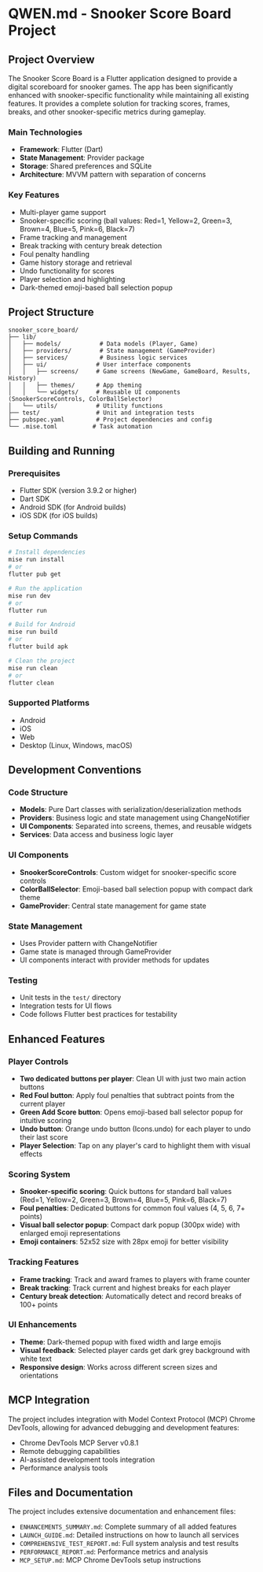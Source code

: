# QWEN.md - Snooker Score Board Project

## Project Overview

The Snooker Score Board is a Flutter application designed to provide a digital scoreboard for snooker games. The app has been significantly enhanced with snooker-specific functionality while maintaining all existing features. It provides a complete solution for tracking scores, frames, breaks, and other snooker-specific metrics during gameplay.

### Main Technologies
- **Framework**: Flutter (Dart)
- **State Management**: Provider package
- **Storage**: Shared preferences and SQLite
- **Architecture**: MVVM pattern with separation of concerns

### Key Features
- Multi-player game support
- Snooker-specific scoring (ball values: Red=1, Yellow=2, Green=3, Brown=4, Blue=5, Pink=6, Black=7)
- Frame tracking and management
- Break tracking with century break detection
- Foul penalty handling
- Game history storage and retrieval
- Undo functionality for scores
- Player selection and highlighting
- Dark-themed emoji-based ball selection popup

## Project Structure

```
snooker_score_board/
├── lib/
│   ├── models/           # Data models (Player, Game)
│   ├── providers/        # State management (GameProvider)
│   ├── services/         # Business logic services
│   ├── ui/              # User interface components
│   │   ├── screens/     # Game screens (NewGame, GameBoard, Results, History)
│   │   ├── themes/      # App theming
│   │   └── widgets/     # Reusable UI components (SnookerScoreControls, ColorBallSelector)
│   └── utils/           # Utility functions
├── test/                # Unit and integration tests
├── pubspec.yaml         # Project dependencies and config
└── .mise.toml          # Task automation
```

## Building and Running

### Prerequisites
- Flutter SDK (version 3.9.2 or higher)
- Dart SDK
- Android SDK (for Android builds)
- iOS SDK (for iOS builds)

### Setup Commands
```bash
# Install dependencies
mise run install
# or
flutter pub get

# Run the application
mise run dev
# or
flutter run

# Build for Android
mise run build
# or
flutter build apk

# Clean the project
mise run clean
# or
flutter clean
```

### Supported Platforms
- Android
- iOS
- Web
- Desktop (Linux, Windows, macOS)

## Development Conventions

### Code Structure
- **Models**: Pure Dart classes with serialization/deserialization methods
- **Providers**: Business logic and state management using ChangeNotifier
- **UI Components**: Separated into screens, themes, and reusable widgets
- **Services**: Data access and business logic layer

### UI Components
- **SnookerScoreControls**: Custom widget for snooker-specific score controls
- **ColorBallSelector**: Emoji-based ball selection popup with compact dark theme
- **GameProvider**: Central state management for game state

### State Management
- Uses Provider pattern with ChangeNotifier
- Game state is managed through GameProvider
- UI components interact with provider methods for updates

### Testing
- Unit tests in the `test/` directory
- Integration tests for UI flows
- Code follows Flutter best practices for testability

## Enhanced Features

### Player Controls
- **Two dedicated buttons per player**: Clean UI with just two main action buttons
- **Red Foul button**: Apply foul penalties that subtract points from the current player
- **Green Add Score button**: Opens emoji-based ball selector popup for intuitive scoring
- **Undo button**: Orange undo button (Icons.undo) for each player to undo their last score
- **Player Selection**: Tap on any player's card to highlight them with visual effects

### Scoring System
- **Snooker-specific scoring**: Quick buttons for standard ball values (Red=1, Yellow=2, Green=3, Brown=4, Blue=5, Pink=6, Black=7)
- **Foul penalties**: Dedicated buttons for common foul values (4, 5, 6, 7+ points)
- **Visual ball selector popup**: Compact dark popup (300px wide) with enlarged emoji representations
- **Emoji containers**: 52x52 size with 28px emoji for better visibility

### Tracking Features
- **Frame tracking**: Track and award frames to players with frame counter
- **Break tracking**: Track current and highest breaks for each player
- **Century break detection**: Automatically detect and record breaks of 100+ points

### UI Enhancements
- **Theme**: Dark-themed popup with fixed width and large emojis
- **Visual feedback**: Selected player cards get dark grey background with white text
- **Responsive design**: Works across different screen sizes and orientations

## MCP Integration

The project includes integration with Model Context Protocol (MCP) Chrome DevTools, allowing for advanced debugging and development features:
- Chrome DevTools MCP Server v0.8.1
- Remote debugging capabilities
- AI-assisted development tools integration
- Performance analysis tools

## Files and Documentation

The project includes extensive documentation and enhancement files:
- `ENHANCEMENTS_SUMMARY.md`: Complete summary of all added features
- `LAUNCH_GUIDE.md`: Detailed instructions on how to launch all services
- `COMPREHENSIVE_TEST_REPORT.md`: Full system analysis and test results
- `PERFORMANCE_REPORT.md`: Performance metrics and analysis
- `MCP_SETUP.md`: MCP Chrome DevTools setup instructions